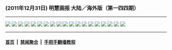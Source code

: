 ### (2011年12月31日) 明慧画报 大陆／海外版（第一四四期） 

---

<img src="http://qikan.minghui.org/mhqkpage/qikanimage/2011/12/31/mhhb-144-china-review-online1.png"/> 

<img src="http://qikan.minghui.org/mhqkpage/qikanimage/2011/12/31/mhhb-144-china-review-online2.png"/> 

<img src="http://qikan.minghui.org/mhqkpage/qikanimage/2011/12/31/mhhb-144-china-review-online3.png"/> 

<img src="http://qikan.minghui.org/mhqkpage/qikanimage/2011/12/31/mhhb-144-china-review-online4.png"/> 

<img src="http://qikan.minghui.org/mhqkpage/qikanimage/2011/12/31/mhhb-144-china-review-online5.png"/> 

<img src="http://qikan.minghui.org/mhqkpage/qikanimage/2011/12/31/mhhb-144-china-review-online6.png"/> 

<img src="http://qikan.minghui.org/mhqkpage/qikanimage/2011/12/31/mhhb-144-china-review-online7.png"/> 

<img src="http://qikan.minghui.org/mhqkpage/qikanimage/2011/12/31/mhhb-144-china-review-online8.png"/> 

<img src="http://qikan.minghui.org/mhqkpage/qikanimage/2011/12/31/mhhb-144-china-review-online9.png"/> 

<img src="http://qikan.minghui.org/mhqkpage/qikanimage/2011/12/31/mhhb-144-china-review-online10.png"/> 

<img src="http://qikan.minghui.org/mhqkpage/qikanimage/2011/12/31/mhhb-144-china-review-online11.png"/> 

<img src="http://qikan.minghui.org/mhqkpage/qikanimage/2011/12/31/mhhb-144-china-review-online12.png"/> 

<img src="http://qikan.minghui.org/mhqkpage/qikanimage/2011/12/31/mhhb-144-china-review-online13.png"/> 

<img src="http://qikan.minghui.org/mhqkpage/qikanimage/2011/12/31/mhhb-144-china-review-online14.png"/> 

<img src="http://qikan.minghui.org/mhqkpage/qikanimage/2011/12/31/mhhb-144-china-review-online15.png"/> 

<img src="http://qikan.minghui.org/mhqkpage/qikanimage/2011/12/31/mhhb-144-china-review-online16.png"/> 

<img src="http://qikan.minghui.org/mhqkpage/qikanimage/2011/12/31/mhhb-144-china-review-online17.png"/> 

<img src="http://qikan.minghui.org/mhqkpage/qikanimage/2011/12/31/mhhb-144-china-review-online18.png"/> 

<img src="http://qikan.minghui.org/mhqkpage/qikanimage/2011/12/31/mhhb-144-china-review-online19.png"/> 



---

#### [首页](../../../..) &nbsp;|&nbsp; [禁闻聚合](https://github.com/gfw-breaker/banned-news) &nbsp;|&nbsp; [手把手翻墙教程](https://github.com/gfw-breaker/guides) 